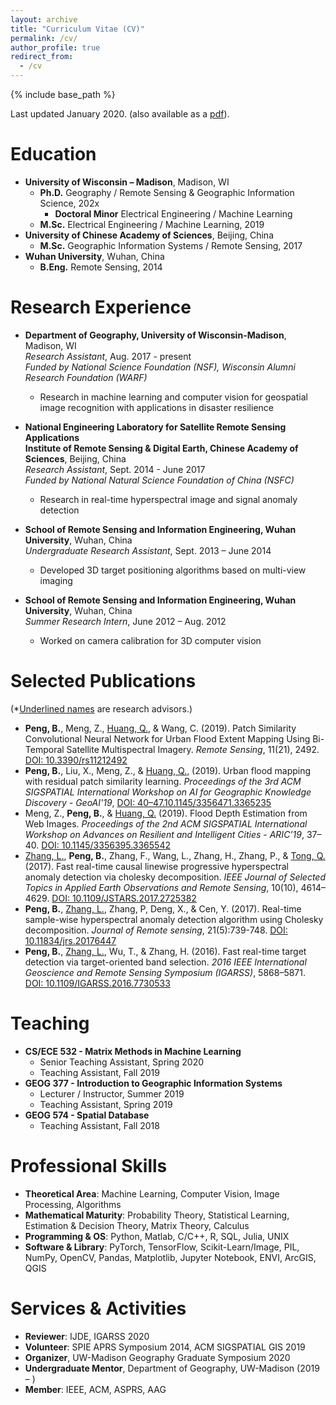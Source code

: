 ```yaml
---
layout: archive
title: "Curriculum Vitae (CV)"
permalink: /cv/
author_profile: true
redirect_from:
  - /cv
---
```


{% include base_path %}

Last updated January 2020. (also available as a [pdf](/files/cv_bpeng.pdf)). 

# Education
* **University of Wisconsin – Madison**, Madison, WI
  * **Ph.D.** Geography / Remote Sensing & Geographic Information Science, 202x
    * **Doctoral Minor** Electrical Engineering / Machine Learning
  * **M.Sc.** Electrical Engineering / Machine Learning, 2019
* **University of Chinese Academy of Sciences**, Beijing, China
  * **M.Sc.** Geographic Information Systems / Remote Sensing, 2017
* **Wuhan University**, Wuhan, China
  * **B.Eng.** Remote Sensing, 2014

# Research Experience
* **Department of Geography, University of Wisconsin-Madison**, Madison, WI<br>
  *Research Assistant*, Aug. 2017 - present<br>
  *Funded by National Science Foundation (NSF), Wisconsin Alumni Research Foundation (WARF)*
  * Research in machine learning and computer vision for geospatial image recognition with applications in disaster resilience

* **National Engineering Laboratory for Satellite Remote Sensing Applications**<br>
  **Institute of Remote Sensing & Digital Earth, Chinese Academy of Sciences**, Beijing, China<br>
  *Research Assistant*, Sept. 2014 - June 2017<br>
  *Funded by National Natural Science Foundation of China (NSFC)*
  * Research in real-time hyperspectral image and signal anomaly detection

* **School of Remote Sensing and Information Engineering, Wuhan University**, Wuhan, China<br>
  *Undergraduate Research Assistant*, Sept. 2013 – June 2014<br>
  * Developed 3D target positioning algorithms based on multi-view imaging

* **School of Remote Sensing and Information Engineering, Wuhan University**, Wuhan, China<br>
  *Summer Research Intern*, June 2012 – Aug. 2012<br>
  * Worked on camera calibration for 3D computer vision
  
# Selected Publications
(*<u>Underlined names</u> are research advisors.)
* **Peng, B.**, Meng, Z., <u>Huang, Q.</u>, & Wang, C. (2019). Patch Similarity Convolutional Neural Network for Urban Flood Extent Mapping Using Bi-Temporal Satellite Multispectral Imagery. *Remote Sensing*, 11(21), 2492. [DOI: 10.3390/rs11212492](https://doi.org/10.3390/rs11212492)
* **Peng, B.**, Liu, X., Meng, Z., & <u>Huang, Q.,</u> (2019). Urban flood mapping with residual patch similarity learning. *Proceedings of the 3rd ACM SIGSPATIAL International Workshop on AI for Geographic Knowledge Discovery - GeoAI'19*, [DOI: 40–47.10.1145/3356471.3365235](https://doi.org/40–47.10.1145/3356471.3365235)
* Meng, Z., **Peng, B.**, & <u>Huang, Q.</u> (2019). Flood Depth Estimation from Web Images. *Proceedings of the 2nd ACM SIGSPATIAL International Workshop on Advances on Resilient and Intelligent Cities - ARIC’19*, 37–40. [DOI: 10.1145/3356395.3365542](https://doi.org/10.1145/3356395.3365542)
* <u>Zhang, L.</u>, **Peng, B.**, Zhang, F., Wang, L., Zhang, H., Zhang, P., & <u>Tong, Q.</u> (2017). Fast real-time causal linewise progressive hyperspectral anomaly detection via cholesky decomposition. *IEEE Journal of Selected Topics in Applied Earth Observations and Remote Sensing*, 10(10), 4614–4629. [DOI: 10.1109/JSTARS.2017.2725382](https://doi.org/10.1109/JSTARS.2017.2725382)
* **Peng, B.**, <u>Zhang, L.</u>, Zhang, P, Deng, X., & Cen, Y. (2017). Real-time sample-wise hyperspectral anomaly detection algorithm using Cholesky decomposition. *Journal of Remote sensing*, 21(5):739-748. [DOI: 10.11834/jrs.20176447](https://doi.org/10.11834/jrs.20176447)
* **Peng, B.**, <u>Zhang, L.</u>, Wu, T., & Zhang, H. (2016). Fast real-time target detection via target-oriented band selection. *2016 IEEE International Geoscience and Remote Sensing Symposium (IGARSS)*, 5868–5871. [DOI: 10.1109/IGARSS.2016.7730533](https://doi.org/10.1109/IGARSS.2016.7730533)

# Teaching
* **CS/ECE 532 - Matrix Methods in Machine Learning**
  * Senior Teaching Assistant, Spring 2020
  * Teaching Assistant, Fall 2019
* **GEOG 377 - Introduction to Geographic Information Systems**
  * Lecturer / Instructor, Summer 2019
  * Teaching Assistant, Spring 2019
* **GEOG 574 - Spatial Database**
  * Teaching Assistant, Fall 2018

# Professional Skills
* **Theoretical Area**: Machine Learning, Computer Vision, Image Processing, Algorithms
* **Mathematical Maturity**: Probability Theory, Statistical Learning, Estimation & Decision Theory, Matrix Theory, Calculus
* **Programming & OS**: Python, Matlab, C/C++, R, SQL, Julia, UNIX
* **Software & Library**: PyTorch, TensorFlow, Scikit-Learn/Image, PIL, NumPy, OpenCV, Pandas, Matplotlib, Jupyter Notebook, ENVI, ArcGIS, QGIS

# Services & Activities
* **Reviewer**: IJDE, IGARSS 2020
* **Volunteer**: SPIE APRS Symposium 2014, ACM SIGSPATIAL GIS 2019
* **Organizer**, UW-Madison Geography Graduate Symposium 2020
* **Undergraduate Mentor**, Department of Geography, UW-Madison (2019 – )
* **Member**: IEEE, ACM, ASPRS, AAG
